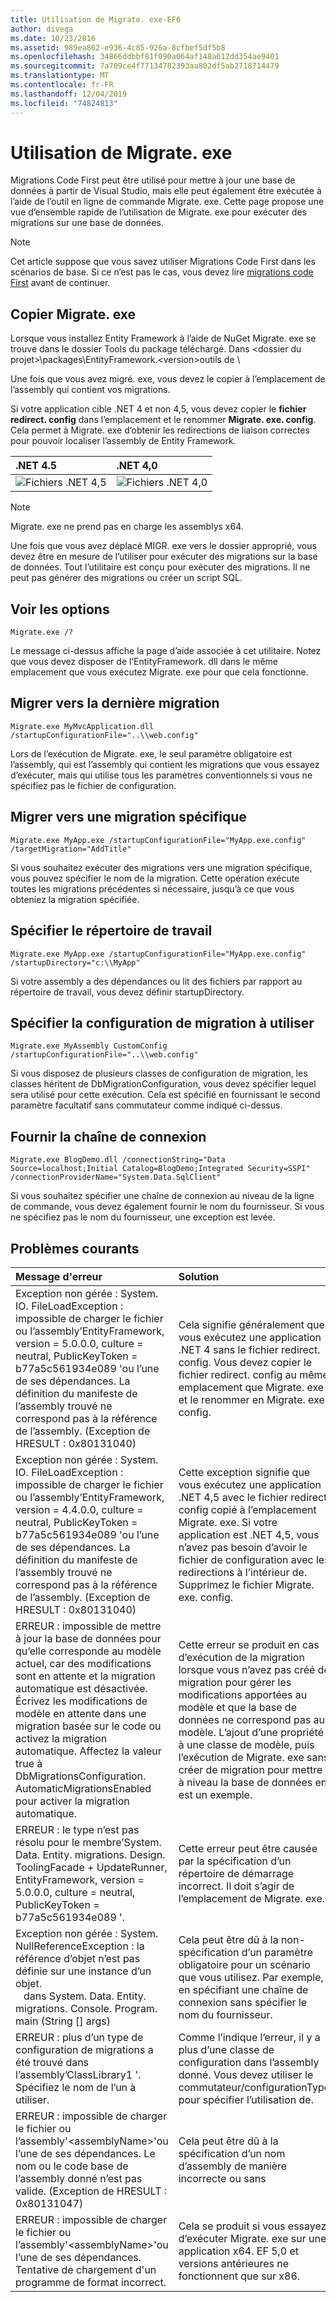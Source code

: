 ```yaml
---
title: Utilisation de Migrate. exe-EF6
author: divega
ms.date: 10/23/2016
ms.assetid: 989ea862-e936-4c85-926a-8cfbef5df5b8
ms.openlocfilehash: 34866ddbbf81f090a064af148a612dd354ae9401
ms.sourcegitcommit: 7a709ce4f77134782393aa802df5ab2718714479
ms.translationtype: MT
ms.contentlocale: fr-FR
ms.lasthandoff: 12/04/2019
ms.locfileid: "74824813"
---
```

# <a name="using-migrateexe"></a>Utilisation de Migrate. exe
Migrations Code First peut être utilisé pour mettre à jour une base de données à partir de Visual Studio, mais elle peut également être exécutée à l’aide de l’outil en ligne de commande Migrate. exe. Cette page propose une vue d’ensemble rapide de l’utilisation de Migrate. exe pour exécuter des migrations sur une base de données.

> [!NOTE]
> Cet article suppose que vous savez utiliser Migrations Code First dans les scénarios de base. Si ce n’est pas le cas, vous devez lire [migrations code First](~/ef6/modeling/code-first/migrations/index.md) avant de continuer.

## <a name="copy-migrateexe"></a>Copier Migrate. exe

Lorsque vous installez Entity Framework à l’aide de NuGet Migrate. exe se trouve dans le dossier Tools du package téléchargé. Dans &lt;dossier du projet&gt;\\packages\\EntityFramework.&lt;version&gt;outils de \\

Une fois que vous avez migré. exe, vous devez le copier à l’emplacement de l’assembly qui contient vos migrations.

Si votre application cible .NET 4 et non 4,5, vous devez copier le **fichier redirect. config** dans l’emplacement et le renommer **Migrate. exe. config**. Cela permet à Migrate. exe d’obtenir les redirections de liaison correctes pour pouvoir localiser l’assembly de Entity Framework.

| .NET 4.5                                      | .NET 4,0                                      |
|:----------------------------------------------|:----------------------------------------------|
| ![Fichiers .NET 4,5](~/ef6/media/net45files.png) | ![Fichiers .NET 4,0](~/ef6/media/net40files.png) |

> [!NOTE]
> Migrate. exe ne prend pas en charge les assemblys x64.

Une fois que vous avez déplacé MIGR. exe vers le dossier approprié, vous devez être en mesure de l’utiliser pour exécuter des migrations sur la base de données. Tout l’utilitaire est conçu pour exécuter des migrations. Il ne peut pas générer des migrations ou créer un script SQL.

## <a name="see-options"></a>Voir les options

``` console
Migrate.exe /?
```

Le message ci-dessus affiche la page d’aide associée à cet utilitaire. Notez que vous devez disposer de l’EntityFramework. dll dans le même emplacement que vous exécutez Migrate. exe pour que cela fonctionne.

## <a name="migrate-to-the-latest-migration"></a>Migrer vers la dernière migration

``` console
Migrate.exe MyMvcApplication.dll /startupConfigurationFile="..\\web.config"
```

Lors de l’exécution de Migrate. exe, le seul paramètre obligatoire est l’assembly, qui est l’assembly qui contient les migrations que vous essayez d’exécuter, mais qui utilise tous les paramètres conventionnels si vous ne spécifiez pas le fichier de configuration.

## <a name="migrate-to-a-specific-migration"></a>Migrer vers une migration spécifique

``` console
Migrate.exe MyApp.exe /startupConfigurationFile="MyApp.exe.config" /targetMigration="AddTitle"
```

Si vous souhaitez exécuter des migrations vers une migration spécifique, vous pouvez spécifier le nom de la migration. Cette opération exécute toutes les migrations précédentes si nécessaire, jusqu’à ce que vous obteniez la migration spécifiée.

## <a name="specify-working-directory"></a>Spécifier le répertoire de travail

``` console
Migrate.exe MyApp.exe /startupConfigurationFile="MyApp.exe.config" /startupDirectory="c:\\MyApp"
```

Si votre assembly a des dépendances ou lit des fichiers par rapport au répertoire de travail, vous devez définir startupDirectory.

## <a name="specify-migration-configuration-to-use"></a>Spécifier la configuration de migration à utiliser

``` console
Migrate.exe MyAssembly CustomConfig /startupConfigurationFile="..\\web.config"
```

Si vous disposez de plusieurs classes de configuration de migration, les classes héritent de DbMigrationConfiguration, vous devez spécifier lequel sera utilisé pour cette exécution. Cela est spécifié en fournissant le second paramètre facultatif sans commutateur comme indiqué ci-dessus.

## <a name="provide-connection-string"></a>Fournir la chaîne de connexion

``` console
Migrate.exe BlogDemo.dll /connectionString="Data Source=localhost;Initial Catalog=BlogDemo;Integrated Security=SSPI" /connectionProviderName="System.Data.SqlClient"
```

Si vous souhaitez spécifier une chaîne de connexion au niveau de la ligne de commande, vous devez également fournir le nom du fournisseur. Si vous ne spécifiez pas le nom du fournisseur, une exception est levée.

## <a name="common-problems"></a>Problèmes courants

| Message d'erreur                                                                                                                                                                                                                                                                                                                      | Solution                                                                                                                                                                                                                                                                                             |
|:-----------------------------------------------------------------------------------------------------------------------------------------------------------------------------------------------------------------------------------------------------------------------------------------------------------------------------------|:-----------------------------------------------------------------------------------------------------------------------------------------------------------------------------------------------------------------------------------------------------------------------------------------------------|
| Exception non gérée : System. IO. FileLoadException : impossible de charger le fichier ou l’assembly’EntityFramework, version = 5.0.0.0, culture = neutral, PublicKeyToken = b77a5c561934e089 'ou l’une de ses dépendances. La définition du manifeste de l’assembly trouvé ne correspond pas à la référence de l’assembly. (Exception de HRESULT : 0x80131040)         | Cela signifie généralement que vous exécutez une application .NET 4 sans le fichier redirect. config. Vous devez copier le fichier redirect. config au même emplacement que Migrate. exe et le renommer en Migrate. exe. config.                                                                                       |
| Exception non gérée : System. IO. FileLoadException : impossible de charger le fichier ou l’assembly’EntityFramework, version = 4.4.0.0, culture = neutral, PublicKeyToken = b77a5c561934e089 'ou l’une de ses dépendances. La définition du manifeste de l’assembly trouvé ne correspond pas à la référence de l’assembly. (Exception de HRESULT : 0x80131040)          | Cette exception signifie que vous exécutez une application .NET 4,5 avec le fichier redirect. config copié à l’emplacement Migrate. exe. Si votre application est .NET 4,5, vous n’avez pas besoin d’avoir le fichier de configuration avec les redirections à l’intérieur de. Supprimez le fichier Migrate. exe. config.                                    |
| ERREUR : impossible de mettre à jour la base de données pour qu’elle corresponde au modèle actuel, car des modifications sont en attente et la migration automatique est désactivée. Écrivez les modifications de modèle en attente dans une migration basée sur le code ou activez la migration automatique. Affectez la valeur true à DbMigrationsConfiguration. AutomaticMigrationsEnabled pour activer la migration automatique. | Cette erreur se produit en cas d’exécution de la migration lorsque vous n’avez pas créé de migration pour gérer les modifications apportées au modèle et que la base de données ne correspond pas au modèle. L’ajout d’une propriété à une classe de modèle, puis l’exécution de Migrate. exe sans créer de migration pour mettre à niveau la base de données en est un exemple. |
| ERREUR : le type n’est pas résolu pour le membre’System. Data. Entity. migrations. Design. ToolingFacade + UpdateRunner, EntityFramework, version = 5.0.0.0, culture = neutral, PublicKeyToken = b77a5c561934e089 '.                                                                                                                                       | Cette erreur peut être causée par la spécification d’un répertoire de démarrage incorrect. Il doit s’agir de l’emplacement de Migrate. exe.                                                                                                                                                                                      |
| Exception non gérée : System. NullReferenceException : la référence d’objet n’est pas définie sur une instance d’un objet. <br/>   dans System. Data. Entity. migrations. Console. Program. main (String [] args)                                                                                                                                             | Cela peut être dû à la non-spécification d’un paramètre obligatoire pour un scénario que vous utilisez. Par exemple, en spécifiant une chaîne de connexion sans spécifier le nom du fournisseur.                                                                                                                        |
| ERREUR : plus d’un type de configuration de migrations a été trouvé dans l’assembly’ClassLibrary1 '. Spécifiez le nom de l’un à utiliser.                                                                                                                                                                                                  | Comme l’indique l’erreur, il y a plus d’une classe de configuration dans l’assembly donné. Vous devez utiliser le commutateur/configurationType pour spécifier l’utilisation de.                                                                                                                                           |
| ERREUR : impossible de charger le fichier ou l’assembly'&lt;assemblyName&gt;'ou l’une de ses dépendances. Le nom ou le code base de l’assembly donné n’est pas valide. (Exception de HRESULT : 0x80131047)                                                                                                                                                    | Cela peut être dû à la spécification d’un nom d’assembly de manière incorrecte ou sans                                                                                                                                                                                                                          |
| ERREUR : impossible de charger le fichier ou l’assembly'&lt;assemblyName&gt;'ou l’une de ses dépendances. Tentative de chargement d'un programme de format incorrect.                                                                                                                                                                          | Cela se produit si vous essayez d’exécuter Migrate. exe sur une application x64. EF 5,0 et versions antérieures ne fonctionnent que sur x86.                                                                                                                                                                                |
